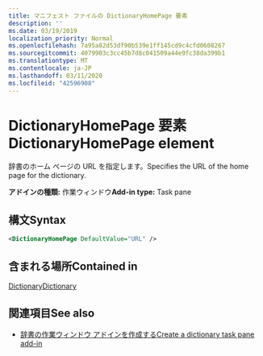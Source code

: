 ```yaml
---
title: マニフェスト ファイルの DictionaryHomePage 要素
description: ''
ms.date: 03/19/2019
localization_priority: Normal
ms.openlocfilehash: 7a95a82d53df90b539e1ff145cd9c4cfd0608267
ms.sourcegitcommit: 4079903c3cc45b7d8c041509a44e9fc38da399b1
ms.translationtype: MT
ms.contentlocale: ja-JP
ms.lasthandoff: 03/11/2020
ms.locfileid: "42596908"
---
```

# <a name="dictionaryhomepage-element"></a><span data-ttu-id="5004c-102">DictionaryHomePage 要素</span><span class="sxs-lookup"><span data-stu-id="5004c-102">DictionaryHomePage element</span></span>

<span data-ttu-id="5004c-103">辞書のホーム ページの URL を指定します。</span><span class="sxs-lookup"><span data-stu-id="5004c-103">Specifies the URL of the home page for the dictionary.</span></span>

<span data-ttu-id="5004c-104">**アドインの種類:** 作業ウィンドウ</span><span class="sxs-lookup"><span data-stu-id="5004c-104">**Add-in type:** Task pane</span></span>

## <a name="syntax"></a><span data-ttu-id="5004c-105">構文</span><span class="sxs-lookup"><span data-stu-id="5004c-105">Syntax</span></span>

```XML
<DictionaryHomePage DefaultValue="URL" />
```

## <a name="contained-in"></a><span data-ttu-id="5004c-106">含まれる場所</span><span class="sxs-lookup"><span data-stu-id="5004c-106">Contained in</span></span>

[<span data-ttu-id="5004c-107">Dictionary</span><span class="sxs-lookup"><span data-stu-id="5004c-107">Dictionary</span></span>](dictionary.md)

## <a name="see-also"></a><span data-ttu-id="5004c-108">関連項目</span><span class="sxs-lookup"><span data-stu-id="5004c-108">See also</span></span>

- [<span data-ttu-id="5004c-109">辞書の作業ウィンドウ アドインを作成する</span><span class="sxs-lookup"><span data-stu-id="5004c-109">Create a dictionary task pane add-in</span></span>](../../word/dictionary-task-pane-add-ins.md)
